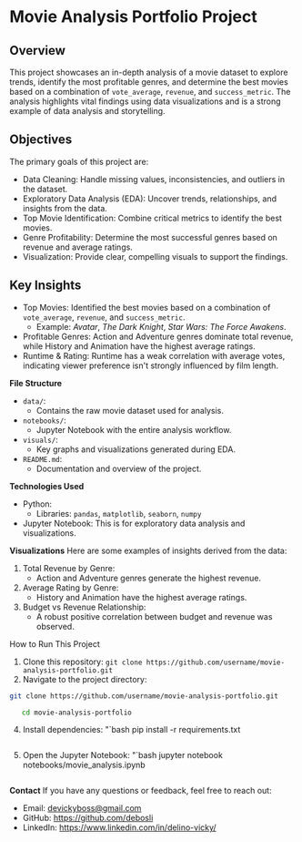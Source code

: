 # **Movie Analysis Portfolio Project**

## **Overview**
This project showcases an in-depth analysis of a movie dataset to explore trends, identify the most profitable genres, and determine the best movies based on a combination of `vote_average`, `revenue`, and `success_metric`. The analysis highlights vital findings using data visualizations and is a strong example of data analysis and storytelling.

## **Objectives**
The primary goals of this project are:
- Data Cleaning: Handle missing values, inconsistencies, and outliers in the dataset.
- Exploratory Data Analysis (EDA): Uncover trends, relationships, and insights from the data.
- Top Movie Identification: Combine critical metrics to identify the best movies.
- Genre Profitability: Determine the most successful genres based on revenue and average ratings.
- Visualization: Provide clear, compelling visuals to support the findings.

## **Key Insights**
- Top Movies: Identified the best movies based on a combination of `vote_average`, `revenue`, and `success_metric`.
  - Example: *Avatar*, *The Dark Knight*, *Star Wars: The Force Awakens*.
- Profitable Genres: Action and Adventure genres dominate total revenue, while History and Animation have the highest average ratings.
- Runtime & Rating: Runtime has a weak correlation with average votes, indicating viewer preference isn't strongly influenced by film length.

**File Structure**
- `data/`:
  - Contains the raw movie dataset used for analysis.
- `notebooks/`:
  - Jupyter Notebook with the entire analysis workflow.
- `visuals/`:
  - Key graphs and visualizations generated during EDA.
- `README.md`:
  - Documentation and overview of the project.


**Technologies Used**
- Python:
  - Libraries: `pandas`, `matplotlib`, `seaborn`, `numpy`
- Jupyter Notebook: This is for exploratory data analysis and visualizations.

**Visualizations**
Here are some examples of insights derived from the data:
1. Total Revenue by Genre:
   - Action and Adventure genres generate the highest revenue.
2. Average Rating by Genre:
   - History and Animation have the highest average ratings.
3. Budget vs Revenue Relationship:
   - A robust positive correlation between budget and revenue was observed.

How to Run This Project
1. Clone this repository:
   ```git clone https://github.com/username/movie-analysis-portfolio.git```
2. Navigate to the project directory:
```bash
git clone https://github.com/username/movie-analysis-portfolio.git

   cd movie-analysis-portfolio
   ```
4. Install dependencies:
   "`bash
   pip install -r requirements.txt
   ```
5. Open the Jupyter Notebook:
   "`bash
   jupyter notebook notebooks/movie_analysis.ipynb
   ```

**Contact**
If you have any questions or feedback, feel free to reach out:
- Email: devickyboss@gmail.com
- GitHub: https://github.com/debosli
- LinkedIn: https://www.linkedin.com/in/delino-vicky/
